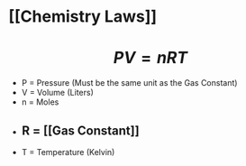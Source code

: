 # [[Chemistry Laws]]

# $$PV = nRT$$
- P = Pressure (Must be the same unit as the Gas Constant)
- V = Volume (Liters)
- n = Moles
- R = [[Gas Constant]]
	- 
- T = Temperature (Kelvin)
